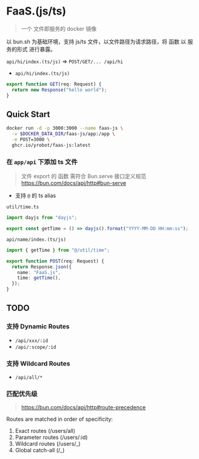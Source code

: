 # FaaS.(js/ts)

> 一个 文件即服务的 docker 镜像

以 bun.sh 为基础环境，支持 js/ts 文件，以文件路径为请求路径，将 函数 以 服务的形式 进行暴露。

`api/hi/index.(ts/js)` => `POST/GET/... /api/hi`

- `api/hi/index.(ts/js)`

```ts
export function GET(req: Request) {
  return new Response("hello world");
}
```

## Quick Start

```bash
docker run -d -p 3000:3000 --name faas-js \
  -v $DOCKER_DATA_DIR/faas-js/app:/app \
  -e POST=3000 \
  ghcr.io/yrobot/faas-js:latest
```

### 在 `app/api` 下添加 ts 文件

> 文件 export 的 函数 需符合 Bun.serve 接口定义规范
> https://bun.com/docs/api/http#bun-serve

- 支持 `@` 的 ts alias

`util/time.ts`

```ts
import dayjs from "dayjs";

export const getTime = () => dayjs().format("YYYY-MM-DD HH:mm:ss");
```

`api/name/index.(ts/js)`

```ts
import { getTime } from "@/util/time";

export function POST(req: Request) {
  return Response.json({
    name: "FaaS.js",
    time: getTime(),
  });
}
```

## TODO

### 支持 Dynamic Routes

- `/api/xxx/:id`
- `/api/:scope/:id`

### 支持 Wildcard Routes

- `/api/all/*`

### 匹配优先级

> https://bun.com/docs/api/http#route-precedence

Routes are matched in order of specificity:

1. Exact routes (/users/all)
2. Parameter routes (/users/:id)
3. Wildcard routes (/users/\_)
4. Global catch-all (/\_)
